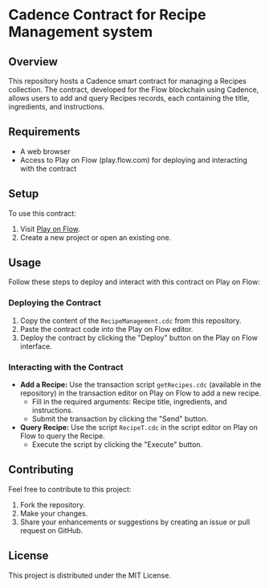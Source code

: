 # Cadence Contract for Recipe Management system

## Overview

This repository hosts a Cadence smart contract for managing a Recipes collection. The contract, developed for the Flow blockchain using Cadence, allows users to add and query Recipes records, each containing the title, ingredients, and instructions.

## Requirements

- A web browser
- Access to Play on Flow (play.flow.com) for deploying and interacting with the contract

## Setup

To use this contract:

1. Visit [Play on Flow](https://play.flow.com).
2. Create a new project or open an existing one.

## Usage

Follow these steps to deploy and interact with this contract on Play on Flow:

### Deploying the Contract

1. Copy the content of the `RecipeManagement.cdc` from this repository.
2. Paste the contract code into the Play on Flow editor.
3. Deploy the contract by clicking the "Deploy" button on the Play on Flow interface.

### Interacting with the Contract

- **Add a Recipe:**
  Use the transaction script `getRecipes.cdc` (available in the repository) in the transaction editor on Play on Flow to add a new recipe.
  - Fill in the required arguments: Recipe title, ingredients, and instructions.
  - Submit the transaction by clicking the "Send" button.
- **Query Recipe:**
  Use the script `RecipeT.cdc` in the script editor on Play on Flow to query the Recipe.
  - Execute the script by clicking the "Execute" button.

## Contributing

Feel free to contribute to this project:

1. Fork the repository.
2. Make your changes.
3. Share your enhancements or suggestions by creating an issue or pull request on GitHub.

## License

This project is distributed under the MIT License.
